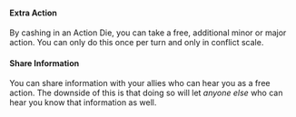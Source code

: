 #### Extra Action
By cashing in an Action Die, you can take a free, additional minor or major action. You can only do this once per turn and only in conflict scale.

#### Share Information
You can share information with your allies who can hear you as a free action. The downside of this is that doing so will let _anyone else_ who can hear you know that information as well.
